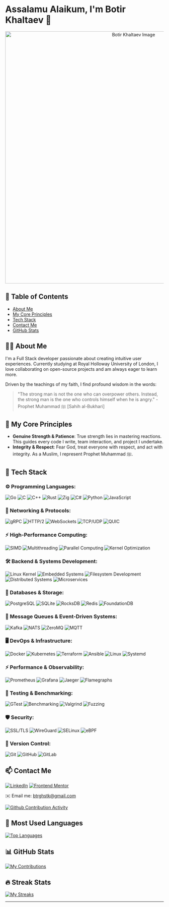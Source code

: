 # Assalamu Alaikum, I'm Botir Khaltaev 👋

<div align="center">
  <img src="https://i.redd.it/6kmghsev58j71.jpg" width="800" alt="Botir Khaltaev Image">
</div>

## 📜 Table of Contents

- [About Me](#about-me)
- [My Core Principles](#my-core-principles)
- [Tech Stack](#tech-stack)
- [Contact Me](#contact-me)
- [GitHub Stats](#github-stats)

## 🧑‍💻 About Me

I'm a Full Stack developer passionate about creating intuitive user experiences. Currently studying at Royal Holloway University of London, I love collaborating on open-source projects and am always eager to learn more.

Driven by the teachings of my faith, I find profound wisdom in the words:

> "The strong man is not the one who can overpower others. Instead, the strong man is the one who controls himself when he is angry." - Prophet Muhammad ﷺ [Sahih al-Bukhari]

## 🌱 My Core Principles

- **Genuine Strength & Patience**: True strength lies in mastering reactions. This guides every code I write, team interaction, and project I undertake.
- **Integrity & Respect**: Fear God, treat everyone with respect, and act with integrity. As a Muslim, I represent Prophet Muhammad ﷺ.

## 🔧 Tech Stack

### ⚙️ Programming Languages:
![Go](https://img.shields.io/badge/-Go-00ADD8?style=for-the-badge&logo=go&logoColor=white)
![C](https://img.shields.io/badge/-C-A8B9CC?style=for-the-badge&logo=c&logoColor=black)
![C++](https://img.shields.io/badge/-C++-00599C?style=for-the-badge&logo=cplusplus&logoColor=white)
![Rust](https://img.shields.io/badge/-Rust-000000?style=for-the-badge&logo=rust&logoColor=white)
![Zig](https://img.shields.io/badge/-Zig-F7A41D?style=for-the-badge&logo=zig&logoColor=black)
![C#](https://img.shields.io/badge/-C%23-239120?style=for-the-badge&logo=c-sharp&logoColor=white)
![Python](https://img.shields.io/badge/-Python-3776AB?style=for-the-badge&logo=python&logoColor=white)
![JavaScript](https://img.shields.io/badge/-JavaScript-F7DF1E?style=for-the-badge&logo=javascript&logoColor=black)

### 📡 Networking & Protocols:
![gRPC](https://img.shields.io/badge/-gRPC-4285F4?style=for-the-badge&logo=grpc&logoColor=white)
![HTTP/2](https://img.shields.io/badge/-HTTP/2-00599C?style=for-the-badge)
![WebSockets](https://img.shields.io/badge/-WebSockets-4FC08D?style=for-the-badge)
![TCP/UDP](https://img.shields.io/badge/-TCP/UDP-02569B?style=for-the-badge)
![QUIC](https://img.shields.io/badge/-QUIC-FF6600?style=for-the-badge)

### ⚡ High-Performance Computing:
![SIMD](https://img.shields.io/badge/-SIMD-000000?style=for-the-badge)
![Multithreading](https://img.shields.io/badge/-Multithreading-6A1B9A?style=for-the-badge)
![Parallel Computing](https://img.shields.io/badge/-Parallel%20Computing-336791?style=for-the-badge)
![Kernel Optimization](https://img.shields.io/badge/-Kernel%20Optimization-FF4500?style=for-the-badge)

### 🛠️ Backend & Systems Development:
![Linux Kernel](https://img.shields.io/badge/-Linux%20Kernel-FCC624?style=for-the-badge&logo=linux&logoColor=black)
![Embedded Systems](https://img.shields.io/badge/-Embedded%20Systems-000000?style=for-the-badge)
![Filesystem Development](https://img.shields.io/badge/-Filesystem%20Development-007396?style=for-the-badge)
![Distributed Systems](https://img.shields.io/badge/-Distributed%20Systems-FF5733?style=for-the-badge)
![Microservices](https://img.shields.io/badge/-Microservices-008080?style=for-the-badge)

### 💾 Databases & Storage:
![PostgreSQL](https://img.shields.io/badge/-PostgreSQL-336791?style=for-the-badge&logo=postgresql&logoColor=white)
![SQLite](https://img.shields.io/badge/-SQLite-003B57?style=for-the-badge&logo=sqlite&logoColor=white)
![RocksDB](https://img.shields.io/badge/-RocksDB-FF6600?style=for-the-badge)
![Redis](https://img.shields.io/badge/-Redis-DC382D?style=for-the-badge&logo=redis&logoColor=white)
![FoundationDB](https://img.shields.io/badge/-FoundationDB-0066CC?style=for-the-badge)

### 🔄 Message Queues & Event-Driven Systems:
![Kafka](https://img.shields.io/badge/-Kafka-231F20?style=for-the-badge&logo=apache-kafka&logoColor=white)
![NATS](https://img.shields.io/badge/-NATS-48A1DB?style=for-the-badge)
![ZeroMQ](https://img.shields.io/badge/-ZeroMQ-DF0000?style=for-the-badge)
![MQTT](https://img.shields.io/badge/-MQTT-660066?style=for-the-badge)

### 🖥️ DevOps & Infrastructure:
![Docker](https://img.shields.io/badge/-Docker-2496ED?style=for-the-badge&logo=docker&logoColor=white)
![Kubernetes](https://img.shields.io/badge/-Kubernetes-326CE5?style=for-the-badge&logo=kubernetes&logoColor=white)
![Terraform](https://img.shields.io/badge/-Terraform-623CE4?style=for-the-badge&logo=terraform&logoColor=white)
![Ansible](https://img.shields.io/badge/-Ansible-EE0000?style=for-the-badge&logo=ansible&logoColor=white)
![Linux](https://img.shields.io/badge/-Linux-FCC624?style=for-the-badge&logo=linux&logoColor=black)
![Systemd](https://img.shields.io/badge/-Systemd-000000?style=for-the-badge)

### ⚡ Performance & Observability:
![Prometheus](https://img.shields.io/badge/-Prometheus-E6522C?style=for-the-badge&logo=prometheus&logoColor=white)
![Grafana](https://img.shields.io/badge/-Grafana-F46800?style=for-the-badge&logo=grafana&logoColor=white)
![Jaeger](https://img.shields.io/badge/-Jaeger-0078D7?style=for-the-badge)
![Flamegraphs](https://img.shields.io/badge/-Flamegraphs-FF1493?style=for-the-badge)

### 🧪 Testing & Benchmarking:
![GTest](https://img.shields.io/badge/-GTest-007396?style=for-the-badge)
![Benchmarking](https://img.shields.io/badge/-Benchmarking-FF8C00?style=for-the-badge)
![Valgrind](https://img.shields.io/badge/-Valgrind-555555?style=for-the-badge)
![Fuzzing](https://img.shields.io/badge/-Fuzzing-9C27B0?style=for-the-badge)

### 🛡️ Security:
![SSL/TLS](https://img.shields.io/badge/-SSL/TLS-008CBA?style=for-the-badge)
![WireGuard](https://img.shields.io/badge/-WireGuard-88171A?style=for-the-badge)
![SELinux](https://img.shields.io/badge/-SELinux-FCC624?style=for-the-badge)
![eBPF](https://img.shields.io/badge/-eBPF-000000?style=for-the-badge)

### 📜 Version Control:
![Git](https://img.shields.io/badge/-Git-F05032?style=for-the-badge&logo=git&logoColor=white)
![GitHub](https://img.shields.io/badge/-GitHub-181717?style=for-the-badge&logo=github&logoColor=white)
![GitLab](https://img.shields.io/badge/-GitLab-FC6D26?style=for-the-badge&logo=gitlab&logoColor=white)


## 📫 Contact Me

[![LinkedIn](https://img.shields.io/badge/LinkedIn-0077B5?style=for-the-badge&logo=linkedin&logoColor=white)](https://www.linkedin.com/in/botir-khaltaev-964977264/)
[![Frontend Mentor](https://img.shields.io/badge/Frontend%20Mentor-4C4C4C?style=for-the-badge&logo=frontendmentor&logoColor=white)](https://www.frontendmentor.io/profile/botirk38)

✉️ Email me: [btrghstk@gmail.com](mailto:btrghstk@gmail.com)


[![Github Contribution Activity](https://github-readme-activity-graph.vercel.app/graph?username=botirk38&theme=radical)](https://github.com/botirk38/github-readme-activity-graph)

## 🌈 Most Used Languages

[![Top Languages](https://github-readme-stats.vercel.app/api/top-langs/?username=botirk38&layout=compact&theme=radical&hide=html,css,javascript,scss)](https://github.com/botirk38)





## 📊 GitHub Stats

[![My Contributions](https://github-readme-stats.vercel.app/api?username=botirk38&show_icons=true&theme=radical)](https://github.com/botirk38)

## 🔥 Streak Stats

[![My Streaks](https://github-readme-streak-stats.herokuapp.com?user=botirk38&theme=radical)](https://github.com/botirk38)

---
